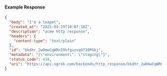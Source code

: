 <!-- Code generated for API Clients. DO NOT EDIT. -->

#### Example Response

```json
{
  "body": "I'm a teapot",
  "created_at": "2025-04-29T10:07:10Z",
  "description": "acme http response",
  "headers": {
    "content-type": "text/plain"
  },
  "id": "bkdhr_2wOmwCqWRnIOhfguzvqGf38PGkj",
  "metadata": "{\"environment\": \"staging\"}",
  "status_code": 418,
  "uri": "https://api.ngrok.com/backends/http_response/bkdhr_2wOmwCqWRnIOhfguzvqGf38PGkj"
}
```

